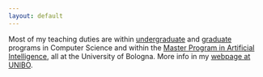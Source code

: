 ```yaml
---
layout: default
---
```


Most of my teaching duties are within <a href="https://corsi.unibo.it/1cycle/ComputerScience">undergraduate</a> and <a href="https://corsi.unibo.it/2cycle/ComputerScience">graduate</a> programs in Computer Science and within the <a href="https://corsi.unibo.it/2cycle/artificial-intelligence">Master Program in Artificial Intelligence</a>, all at the University of Bologna. More info in my <a href="https://www.unibo.it/sitoweb/ugo.dallago/en">webpage at UNIBO</a>.